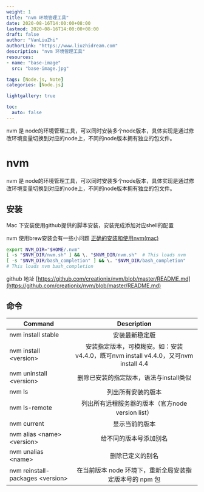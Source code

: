 ```yaml
---
weight: 1
title: "nvm 环境管理工具"
date: 2020-08-16T14:00:00+08:00
lastmod: 2020-08-16T14:00:00+08:00
draft: false
author: "VanLiuZhi"
authorLink: "https://www.liuzhidream.com"
description: "nvm 环境管理工具"
resources:
- name: "base-image"
  src: "base-image.jpg"

tags: [Node.js, Note]
categories: [Node.js]

lightgallery: true

toc:
  auto: false
---
```


nvm 是 node的环境管理工具，可以同时安装多个node版本，具体实现是通过修改环境变量切换到对应的node上，不同的node版本拥有独立的包文件。

<!-- more -->

# nvm

nvm 是 node的环境管理工具，可以同时安装多个node版本，具体实现是通过修改环境变量切换到对应的node上，不同的node版本拥有独立的包文件。

## 安装

Mac 下安装使用github提供的脚本安装，安装完成添加对应shell的配置

nvm 使用brew安装会有一些小问题 [正确的安装和使用nvm(mac)](https://www.imooc.com/article/14617)

```sh
export NVM_DIR="$HOME/.nvm"
[ -s "$NVM_DIR/nvm.sh" ] && \. "$NVM_DIR/nvm.sh"  # This loads nvm
[ -s "$NVM_DIR/bash_completion" ] && \. "$NVM_DIR/bash_completion"
# This loads nvm bash_completion
```

github 地址 [https://github.com/creationix/nvm/blob/master/README.md](https://github.com/creationix/nvm/blob/master/README.md)


## 命令

| Command         	            |  Description                     
| ----------------------------- |:-------------------------------: 
| nvm install stable		    | 安装最新稳定版            
| nvm install \<version>		| 安装指定版本，可模糊安。如：安装v4.4.0，既可nvm install v4.4.0，又可nvm install 4.4   
| nvm uninstall \<version>		| 删除已安装的指定版本，语法与install类似  
| nvm ls		                | 列出所有安装的版本
| nvm ls-remote		            | 列出所有远程服务器的版本（官方node version list）
| nvm current		            | 显示当前的版本
| nvm alias \<name> \<version>  | 给不同的版本号添加别名
| nvm unalias \<name>		    | 删除已定义的别名
| nvm reinstall-packages \<version>	| 在当前版本 node 环境下，重新全局安装指定版本号的 npm 包

